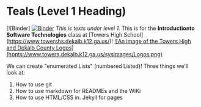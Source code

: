 # Teals (Level 1 Heading) 
[![Binder] [![Binder](https://mybinder.org/badge_logo.svg)](https://mybinder.org/v2/gh/git@github.com:OshsheyBright/TEAL.git/HEAD)
*This is texts under level 1.* This is for the **Introductionto Software Technologies** class at [Towers High School] (https://www.towershs.dekalb.k12.ga.us/)!
[![An image of the Towers High and Dekalb County Logos] (hppts://www.towers.dekalb.k12.ga.us/sysimages/Logos.png)](https://www.towershs.dekalb.k12.ga.us/)

We can create "enumerated Lists" (numbered Listed)! Three things we'll look at:
1. How to use git
2. How to use markdown for READMEs and the WiKi
3. How to use HTML/CSS in. Jekyll for pages
